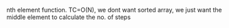 nth element function. TC=O(N), we dont want sorted array, we just want the middle element to calculate the no. of steps
​
